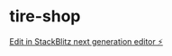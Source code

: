 # tire-shop

[Edit in StackBlitz next generation editor ⚡️](https://stackblitz.com/~/github.com/gfer0005/tire-shop)
